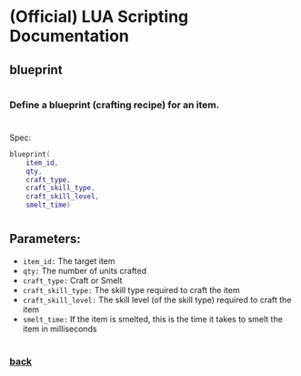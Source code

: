 
# (Official) LUA Scripting Documentation

## blueprint
#
### Define a blueprint (crafting recipe) for an item.
#
Spec:
```lua
blueprint(
	item_id,
	qty,
	craft_type,
	craft_skill_type,
	craft_skill_level,
	smelt_time)
```
#
## Parameters:
- `item_id:` The target item
- `qty:` The number of units crafted
- `craft_type:` Craft or Smelt
- `craft_skill_type:` The skill type required to craft the item
- `craft_skill_level:` The skill level (of the skill type) required to craft the item
- `smelt_time:` If the item is smelted, this is the time it takes to smelt the item in milliseconds
#
### [back](../other)
